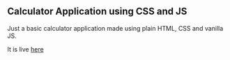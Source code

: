## Calculator Application using CSS and JS

Just a basic calculator application made using plain HTML, CSS and vanilla JS.

It is live [here]( https://subhash3.github.io/CalculatorApp/)
